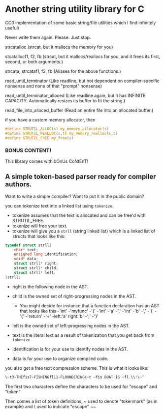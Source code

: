 # Another string utility library for C

CC0 implementation of some basic string/file utilities which I find infinitely useful/

Never write them again. Please. Just stop.

strcatalloc (strcat, but it mallocs the memory for you)

stcatallocf1, f2, fb (strcat, but it mallocs/reallocs for you, and it frees its first, second, or both arguments.)

strcata, strcataf1, f2, fb (Aliases for the above functions.)

read_until_terminator (Like readline, but not dependent on compiler-specific nonsense and none of that "prompt" nonsense)

read_until_terminator_alloced (Like readline again, but it has INFINITE CAPACITY. Automatically resizes its buffer to fit the string.)

read_file_into_alloced_buffer (Read an entire file into an allocated buffer.)

if you have a custom memory allocator, then 
```c
#define STRUTIL_ALLOC(s) my_memory_allocator(s)
#define STRUTIL_REALLOC(s,t) my_memory_realloc(s,t)
#define STRUTIL_FREE my_free(s)
```

### BONUS CONTENT!

This library comes with bOnUs CoNtEnT! 

## A simple token-based parser ready for compiler authors.

Want to write a simple compiler? Want to put it in the public domain?

you can tokenize text into a linked list using `tokenize`.

- tokenize assumes that the text is allocated and can be free'd with STRUTIL_FREE.
- tokenize will free your text.
- tokenize will give you a `strll` (string linked list) which is a linked list of structs that looks like this:

```c
typedef struct strll{
	char* text;
	unsigned long identification;
	void* data;
	struct strll* right;
	struct strll* child;
	struct strll* left;
}strll;
```
- right is the following node in the AST.
- child is the owned set of right-progressing nodes in the AST.
	- You might decide for instance that a function declaration has an AST that looks like this
		-'int'
			-'myfunc'
				-'('
					-'int'
						-'a'
					-','
					-'int'
						-'b'
					-','
				-')'
			-'{'
				-'return'
					-'+'
						-left:'a' right:'b'
					-';'
			-'}'
					
- left is the owned set of left-progressing nodes in the AST.
- text is the literal text as a result of tokenization that you get back from `tokenize`
- identification is for your use to identify nodes in the AST.
- data is for your use to organize compiled code.


you also get a free text compression scheme.
This is what it looks like:
```c
\~t3~THEfis7~FISHINGfl11~FLOUNDERING\~t ~fis BOAT IS ~fl.\\!\~^
```
The first two characters define the characters to be used for "escape" and "token"

Then comes a list of token definitions, ~ used to denote "tokenmark" (as in example) and \ used to indicate "escape"
~<name><length>~<tokendefinition>

